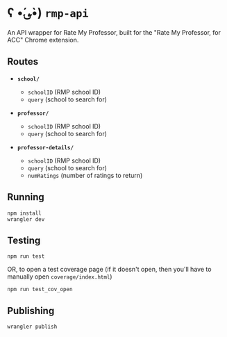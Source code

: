 # ʕ •́؈•̀) `rmp-api`

An API wrapper for Rate My Professor, built for the "Rate My Professor, for ACC" Chrome extension.

## Routes
- **`school/`**
  - `schoolID` (RMP school ID)
  - `query` (school to search for)

- **`professor/`**
  - `schoolID` (RMP school ID)
  - `query` (school to search for)

- **`professor-details/`**
  - `schoolID` (RMP school ID)
  - `query` (school to search for)
  - `numRatings` (number of ratings to return)

## Running
```
npm install
wrangler dev
```

## Testing
```
npm run test
```
OR, to open a test coverage page (if it doesn't open, then you'll have to manually open `coverage/index.html`)
```
npm run test_cov_open
```

## Publishing
```
wrangler publish
```
